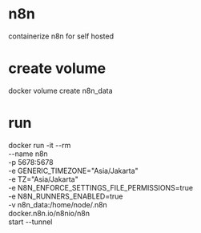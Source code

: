 # n8n
containerize n8n for self hosted


# create volume

docker volume create n8n_data

# run

docker run -it --rm \
 --name n8n \
 -p 5678:5678 \
 -e GENERIC_TIMEZONE="Asia/Jakarta" \
 -e TZ="Asia/Jakarta" \
 -e N8N_ENFORCE_SETTINGS_FILE_PERMISSIONS=true \
 -e N8N_RUNNERS_ENABLED=true \
 -v n8n_data:/home/node/.n8n \
 docker.n8n.io/n8nio/n8n \
 start --tunnel

